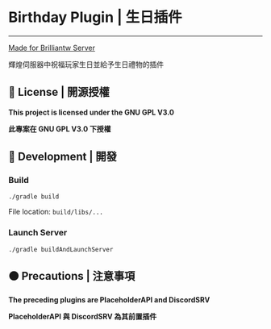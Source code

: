 # Birthday Plugin | 生日插件

---

[Made for Brilliantw Server](https://discord.gg/5MHGpAFGEN "The Copyright of the entire source codes is owned by SiongSng according to Article 10 the Copyright Law of the Republic of China.")  

輝煌伺服器中祝福玩家生日並給予生日禮物的插件 

## 📃 License | 開源授權

**This project is licensed under the GNU GPL V3.0**

**此專案在 GNU GPL V3.0 下授權**

## 🔴 Development | 開發

### Build

```shell
./gradle build
```

File location: `build/libs/...`

### Launch Server

```shell
./gradle buildAndLaunchServer
```

## 🟠 Precautions | 注意事項

**The preceding plugins are PlaceholderAPI and DiscordSRV**

**PlaceholderAPI 與 DiscordSRV 為其前置插件**
